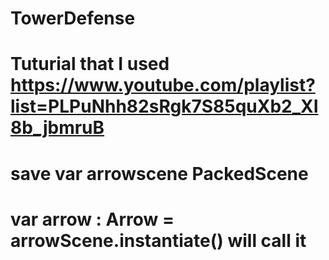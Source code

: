 # TowerDefense
 
# Tuturial that I used https://www.youtube.com/playlist?list=PLPuNhh82sRgk7S85quXb2_XI8b_jbmruB

# save var arrowscene PackedScene

# var arrow : Arrow = arrowScene.instantiate() will call it
